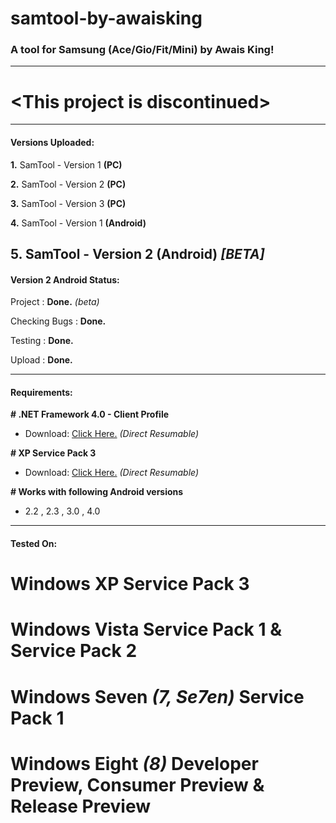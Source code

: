 # samtool-by-awaisking
### A tool for Samsung (Ace/Gio/Fit/Mini) by Awais King!
---
# \<This project is discontinued\>
---
#### **Versions Uploaded:**

  **1.** SamTool - Version 1 **(PC)**
  
  **2.** SamTool - Version 2 **(PC)**
  
  **3.** SamTool - Version 3 **(PC)**
  
  **4.** SamTool - Version 1 **(Android)**
  
  **5.** SamTool - Version 2 **(Android) *[BETA]***
---
#### **Version 2 Android Status:**

 Project :	**Done.** *(beta)*

 Checking Bugs :	**Done.**

 Testing :	**Done.**

 Upload :	**Done.**

---
#### **Requirements:**

**# .NET Framework 4.0 - Client Profile**

   * Download: [Click Here.][1] *(Direct Resumable)*

**# XP Service Pack 3**

   * Download: [Click Here.][2] *(Direct Resumable)*

**# Works with following Android versions**

   * 2.2 , 2.3 , 3.0 , 4.0 

---
#### **Tested On:**

   # Windows XP **Service Pack 3**
    
   # Windows Vista **Service Pack 1** & **Service Pack 2**
    
   # Windows Seven *(7, Se7en)* **Service Pack 1**
    
   # Windows Eight *(8)* **Developer Preview**, **Consumer Preview** & **Release Preview**

[1]: http://adf.ly/MgeU4
[2]: http://adf.ly/MgeX9
